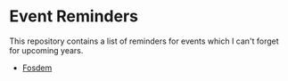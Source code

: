 # Event Reminders

This repository contains a list of reminders for events which I can't forget for upcoming years.

- [Fosdem](fosdem.md)
